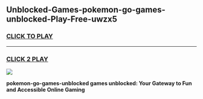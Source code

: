 
## Unblocked-Games-pokemon-go-games-unblocked-Play-Free-uwzx5
<h3>
<a href="https://premium76.site?title=pokemon-go-games-unblocked&ref=24M">CLICK TO PLAY</a></h3>
<hr>

<h3>
<a href="https://premium76.site?title=pokemon-go-games-unblocked&ref=24M">CLICK 2 PLAY</a>
  
</h3>

<a href="https://premium76.site?title=pokemon-go-games-unblocked&ref=24M"><img src="https://clearcache.store/games.png"></a>


**pokemon-go-games-unblocked games unblocked: Your Gateway to Fun and Accessible Online Gaming**
